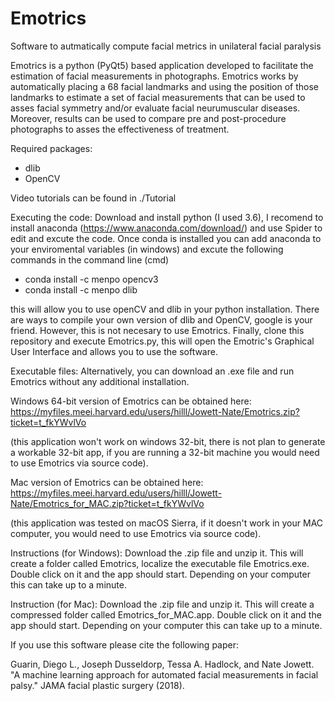 # Emotrics
Software to autmatically compute facial metrics in unilateral facial paralysis

Emotrics is a python (PyQt5) based application developed to facilitate the estimation of facial measurements in photographs. 
Emotrics works by automatically placing a 68 facial landmarks and using the position of those landmarks to 
estimate a set of facial measurements that can be used to asses facial symmetry and/or evaluate facial neurumuscular diseases. 
Moreover, results can be used to compare pre and post-procedure photographs to asses the effectiveness of treatment. 

Required packages:
- dlib 
- OpenCV 

Video tutorials can be found in ./Tutorial

Executing the code:
Download and install python (I used 3.6), I recomend to install anaconda (https://www.anaconda.com/download/) and use Spider to edit and excute the code. Once conda is installed you can add anaconda to your enviromental variables (in windows) and excute the following commands in the command line (cmd)

- conda install -c menpo opencv3 
- conda install -c menpo dlib

this will allow you to use openCV and dlib in your python installation. There are ways to compile your own version of dlib and OpenCV, google is your friend. However, this is not necesary to use Emotrics. 
Finally, clone this repository and execute Emotrics.py, this will open the Emotric's Graphical User Interface and allows you to use the software. 

Executable files:
Alternatively, you can download an .exe file and run Emotrics without any additional installation. 

Windows 64-bit version of Emotrics can be obtained here:
https://myfiles.meei.harvard.edu/users/hilll/Jowett-Nate/Emotrics.zip?ticket=t_fkYWvlVo

(this application won't work on windows 32-bit, there is not plan to generate a workable 32-bit app, if you are running a 32-bit machine you would need to use Emotrics via source code). 

Mac version of Emotrics can be obtained here: 
https://myfiles.meei.harvard.edu/users/hilll/Jowett-Nate/Emotrics_for_MAC.zip?ticket=t_fkYWvlVo

(this application was tested on macOS Sierra, if it doesn't work in your MAC computer, you would need to use Emotrics via source code).

Instructions (for Windows):
Download the .zip file and unzip it. This will create a folder called Emotrics, localize the executable file Emotrics.exe. Double click on it and the app should start. Depending on your computer this can take up to a minute.  

Instruction (for Mac):
Download the .zip file and unzip it. This will create a compressed folder called Emotrics_for_MAC.app. Double click on it and the app should start. Depending on your computer this can take up to a minute.



If you use this software please cite the following paper:

Guarin, Diego L., Joseph Dusseldorp, Tessa A. Hadlock, and Nate Jowett. "A machine learning approach for automated facial measurements in facial palsy." JAMA facial plastic surgery (2018).
